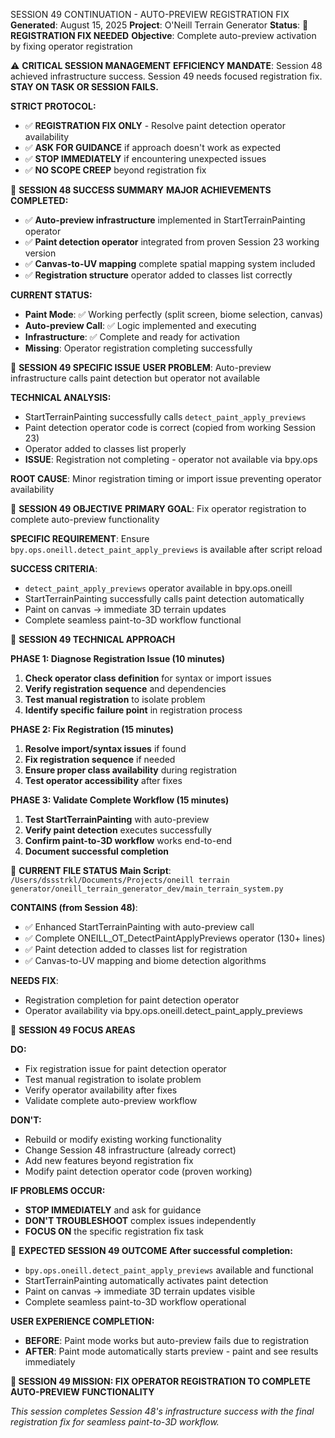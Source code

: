 SESSION 49 CONTINUATION - AUTO-PREVIEW REGISTRATION FIX
**Generated**: August 15, 2025 **Project**: O'Neill Terrain Generator **Status**: 🔧 **REGISTRATION FIX NEEDED** **Objective**: Complete auto-preview activation by fixing operator registration

⚠️ **CRITICAL SESSION MANAGEMENT**
**EFFICIENCY MANDATE**: Session 48 achieved infrastructure success. Session 49 needs focused registration fix. **STAY ON TASK OR SESSION FAILS.**

**STRICT PROTOCOL:**
* ✅ **REGISTRATION FIX ONLY** - Resolve paint detection operator availability
* ✅ **ASK FOR GUIDANCE** if approach doesn't work as expected  
* ✅ **STOP IMMEDIATELY** if encountering unexpected issues
* ✅ **NO SCOPE CREEP** beyond registration fix

🎯 **SESSION 48 SUCCESS SUMMARY**
**MAJOR ACHIEVEMENTS COMPLETED:**
* ✅ **Auto-preview infrastructure** implemented in StartTerrainPainting operator
* ✅ **Paint detection operator** integrated from proven Session 23 working version
* ✅ **Canvas-to-UV mapping** complete spatial mapping system included
* ✅ **Registration structure** operator added to classes list correctly

**CURRENT STATUS:**
* **Paint Mode**: ✅ Working perfectly (split screen, biome selection, canvas)
* **Auto-preview Call**: ✅ Logic implemented and executing
* **Infrastructure**: ✅ Complete and ready for activation
* **Missing**: Operator registration completing successfully

🚨 **SESSION 49 SPECIFIC ISSUE**
**USER PROBLEM**: Auto-preview infrastructure calls paint detection but operator not available

**TECHNICAL ANALYSIS:**
* StartTerrainPainting successfully calls `detect_paint_apply_previews`
* Paint detection operator code is correct (copied from working Session 23)
* Operator added to classes list properly
* **ISSUE**: Registration not completing - operator not available via bpy.ops

**ROOT CAUSE**: Minor registration timing or import issue preventing operator availability

🎯 **SESSION 49 OBJECTIVE**
**PRIMARY GOAL**: Fix operator registration to complete auto-preview functionality

**SPECIFIC REQUIREMENT**: Ensure `bpy.ops.oneill.detect_paint_apply_previews` is available after script reload

**SUCCESS CRITERIA**:
* `detect_paint_apply_previews` operator available in bpy.ops.oneill
* StartTerrainPainting successfully calls paint detection automatically
* Paint on canvas → immediate 3D terrain updates
* Complete seamless paint-to-3D workflow functional

🔧 **SESSION 49 TECHNICAL APPROACH**

**PHASE 1: Diagnose Registration Issue (10 minutes)**
1. **Check operator class definition** for syntax or import issues
2. **Verify registration sequence** and dependencies  
3. **Test manual registration** to isolate problem
4. **Identify specific failure point** in registration process

**PHASE 2: Fix Registration (15 minutes)**  
1. **Resolve import/syntax issues** if found
2. **Fix registration sequence** if needed
3. **Ensure proper class availability** during registration
4. **Test operator accessibility** after fixes

**PHASE 3: Validate Complete Workflow (15 minutes)**
1. **Test StartTerrainPainting** with auto-preview
2. **Verify paint detection** executes successfully  
3. **Confirm paint-to-3D workflow** works end-to-end
4. **Document successful completion**

📁 **CURRENT FILE STATUS**
**Main Script**: `/Users/dssstrkl/Documents/Projects/oneill terrain generator/oneill_terrain_generator_dev/main_terrain_system.py`

**CONTAINS (from Session 48)**:
* ✅ Enhanced StartTerrainPainting with auto-preview call
* ✅ Complete ONEILL_OT_DetectPaintApplyPreviews operator (130+ lines)
* ✅ Paint detection added to classes list for registration
* ✅ Canvas-to-UV mapping and biome detection algorithms

**NEEDS FIX**:
* Registration completion for paint detection operator
* Operator availability via bpy.ops.oneill.detect_paint_apply_previews

🎯 **SESSION 49 FOCUS AREAS**

**DO:**
* Fix registration issue for paint detection operator
* Test manual registration to isolate problem
* Verify operator availability after fixes
* Validate complete auto-preview workflow

**DON'T:**
* Rebuild or modify existing working functionality  
* Change Session 48 infrastructure (already correct)
* Add new features beyond registration fix
* Modify paint detection operator code (proven working)

**IF PROBLEMS OCCUR:**
* **STOP IMMEDIATELY** and ask for guidance
* **DON'T TROUBLESHOOT** complex issues independently  
* **FOCUS ON** the specific registration fix task

🎯 **EXPECTED SESSION 49 OUTCOME**
**After successful completion:**
* `bpy.ops.oneill.detect_paint_apply_previews` available and functional
* StartTerrainPainting automatically activates paint detection  
* Paint on canvas → immediate 3D terrain updates visible
* Complete seamless paint-to-3D workflow operational

**USER EXPERIENCE COMPLETION:**
* **BEFORE**: Paint mode works but auto-preview fails due to registration
* **AFTER**: Paint mode automatically starts preview - paint and see results immediately

**🎯 SESSION 49 MISSION: FIX OPERATOR REGISTRATION TO COMPLETE AUTO-PREVIEW FUNCTIONALITY**

*This session completes Session 48's infrastructure success with the final registration fix for seamless paint-to-3D workflow.*